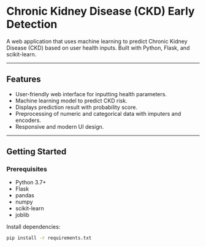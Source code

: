 # Chronic Kidney Disease (CKD) Early Detection

A web application that uses machine learning to predict Chronic Kidney Disease (CKD) based on user health inputs. Built with Python, Flask, and scikit-learn.

---

## Features

- User-friendly web interface for inputting health parameters.
- Machine learning model to predict CKD risk.
- Displays prediction result with probability score.
- Preprocessing of numeric and categorical data with imputers and encoders.
- Responsive and modern UI design.

---

## Getting Started

### Prerequisites

- Python 3.7+
- Flask
- pandas
- numpy
- scikit-learn
- joblib

Install dependencies:

```bash
pip install -r requirements.txt
